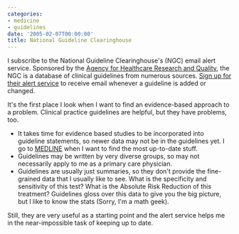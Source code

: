 ```yaml
---
categories:
- medicine
- guidelines
date: '2005-02-07T00:00:00'
title: National Guideline Clearinghouse
---
```



I subscribe to the National Guideline Clearinghouse's (NGC) email alert service. Sponsored by the [Agency for Healthcare Research and Quality](http://www.ahrq.gov/), the NGC is a database of clinical guidelines from numerous sources. [Sign up for their alert service](http://www.guideline.gov/whatsnew/subscription.aspx) to receive email whenever a guideline is added or changed.

It's the first place I look when I want to find an evidence-based approach to a problem. Clinical practice guidelines are helpful, but they have problems, too.

- It takes time for evidence based studies to be incorporated into guideline statements, so newer data may not be in the guidelines yet. I go to [MEDLINE](http://www.ncbi.nlm.nih.gov/entrez/query.fcgi) when I want to find the most up-to-date stuff.
- Guidelines may be written by very diverse groups, so may not necessarily apply to me as a primary care physician.
- Guidelines are usually just summaries, so they don't provide the fine-grained data that I usually like to see. What is the specificity and sensitivity of this test? What is the Absolute Risk Reduction of this treatment? Guidelines gloss over this data to give you the big picture, but I like to know the stats (Sorry, I'm a math geek).

Still, they are very useful as a starting point and the alert service helps me in the near-impossible task of keeping up to date.
